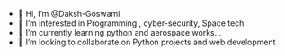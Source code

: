 - 👋 Hi, I’m @Daksh-Goswami
- 👀 I’m interested in Programming , cyber-security, Space tech.
- 🌱 I’m currently learning python and aerospace works...
- 💞️ I’m looking to collaborate on Python projects and web development

<!---
Daksh-Goswami/Daksh-Goswami is a ✨ special ✨ repository because its `README.md` (this file) appears on your GitHub profile.
You can click the Preview link to take a look at your changes.
--->
